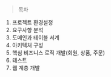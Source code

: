 > 목차
> 
1. 프로젝트 환경설정
2. 요구사항 분석
3. 도메인과 테이블 서계
4. 아키텍처 구성
5. 핵심 비즈니스 로직 개발(회원, 상품, 주문)
6. 테스트
7. 웹 계층 개발

